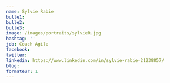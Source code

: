 ```yaml
---
name: Sylvie Rabie
bulle1:  
bulle2:  
bulle3: 
image: /images/portraits/sylvieR.jpg
hashtag: ''
job: Coach Agile
facebook: 
twitter: 
linkedin: https://www.linkedin.com/in/sylvie-rabie-21238857/
blog: 
formateur: 1
---
```

